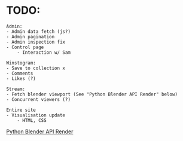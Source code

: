 # TODO:

    Admin:
    - Admin data fetch (js?)
    - Admin pagination
    - Admin inspection fix
    - Control page
        - Interaction w/ Sam

    Winstogram:
    - Save to collection x
    - Comments
    - Likes (?)

    Stream:
    - Fetch blender viewport (See "Python Blender API Render" below)
    - Concurrent viewers (?)

    Entire site
    - Visualisation update
        - HTML, CSS

[Python Blender API Render](https://stackoverflow.com/questions/14982836/rendering-and-saving-images-through-blender-python)

<!-- e.g.

![Layout](https://tribe.so/wp-content/uploads/2021/06/social-media-site--1160x803.png)
![Layout](https://hasthemes.com/blog/wp-content/uploads/2022/01/Sociala-Social-Network-App-HTML-Template.png)
![Layout](https://cdn.dribbble.com/users/3082905/screenshots/17027157/social_media_app_-_nov_23__2021.png) -->
